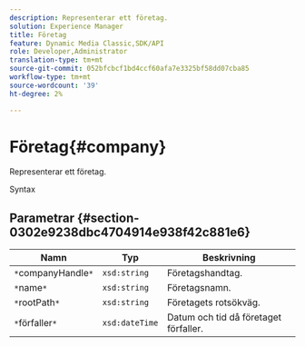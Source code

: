 ```yaml
---
description: Representerar ett företag.
solution: Experience Manager
title: Företag
feature: Dynamic Media Classic,SDK/API
role: Developer,Administrator
translation-type: tm+mt
source-git-commit: 052bfcbcf1bd4ccf60afa7e3325bf58dd07cba85
workflow-type: tm+mt
source-wordcount: '39'
ht-degree: 2%

---
```



# Företag{#company}

Representerar ett företag.

Syntax

## Parametrar {#section-0302e9238dbc4704914e938f42c881e6}

| Namn | Typ | Beskrivning |
|---|---|---|
| `*`companyHandle`*` | `xsd:string` | Företagshandtag. |
| `*`name`*` | `xsd:string` | Företagsnamn. |
| `*`rootPath`*` | `xsd:string` | Företagets rotsökväg. |
| `*`förfaller`*` | `xsd:dateTime` | Datum och tid då företaget förfaller. |

